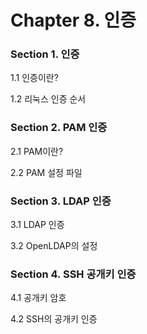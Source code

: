 # Chapter 8. 인증

### Section 1. 인증

1.1 인증이란?

1.2 리눅스 인증 순서

### Section 2. PAM 인증

2.1 PAM이란?

2.2 PAM 설정 파일

### Section 3. LDAP 인증

3.1 LDAP 인증

3.2 OpenLDAP의 설정

### Section 4. SSH 공개키 인증

4.1 공개키 암호

4.2 SSH의 공개키 인증

